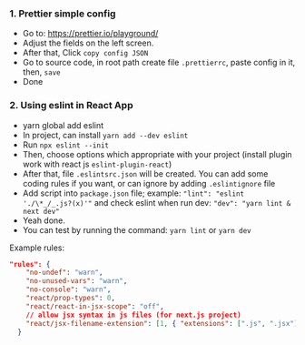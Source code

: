 ### 1. Prettier simple config

- Go to: https://prettier.io/playground/
- Adjust the fields on the left screen.
- After that, Click `copy config JSON`
- Go to source code, in root path create file `.prettierrc`, paste config in it, then, `save`
- Done

### 2. Using eslint in React App

- yarn global add eslint
- In project, can install `yarn add --dev eslint`
- Run `npx eslint --init`
- Then, choose options which appropriate with your project (install plugin work with react js `eslint-plugin-react`)
- After that, file `.eslintsrc.json` will be created. You can add some coding rules if you want, or can ignore by adding `.eslintignore` file
- Add script into `package.json` file; example: `"lint": "eslint './\*_/_.js?(x)'"` and check eslint when run dev: `"dev": "yarn lint & next dev"`
- Yeah done.
- You can test by running the command: `yarn lint` or `yarn dev`

Example rules:

```json
"rules": {
    "no-undef": "warn",
    "no-unused-vars": "warn",
    "no-console": "warn",
    "react/prop-types": 0,
    "react/react-in-jsx-scope": "off",
    // allow jsx syntax in js files (for next.js project)
    "react/jsx-filename-extension": [1, { "extensions": [".js", ".jsx"] }]
  }
```
